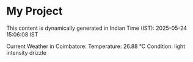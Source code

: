 # My Project

This content is dynamically generated in Indian Time (IST): 2025-05-24 15:06:08 IST


Current Weather in Coimbatore:
Temperature: 26.88 °C
Condition: light intensity drizzle
